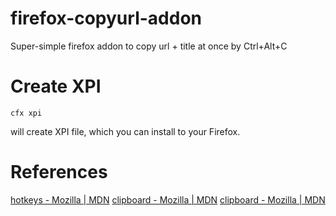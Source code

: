 firefox-copyurl-addon
=====================

Super-simple firefox addon to copy url + title at once by Ctrl+Alt+C

# Create XPI

```shell
cfx xpi
```

will create XPI file, which you can install to your Firefox.

# References

[hotkeys - Mozilla | MDN](https://developer.mozilla.org/en-US/Add-ons/SDK/High-Level_APIs/hotkeys)
[clipboard - Mozilla | MDN](https://developer.mozilla.org/en-US/Add-ons/SDK/High-Level_APIs/clipboard)
[clipboard - Mozilla | MDN](https://developer.mozilla.org/en-US/Add-ons/SDK/High-Level_APIs/clipboard)
